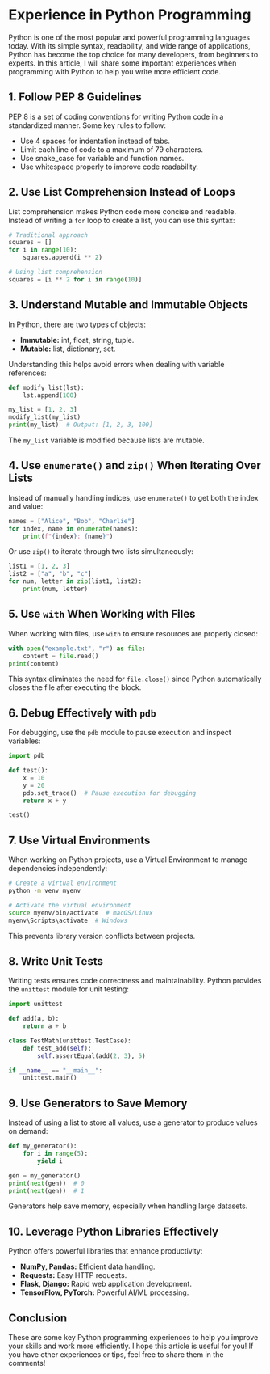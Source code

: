 # Experience in Python Programming

Python is one of the most popular and powerful programming languages today. With its simple syntax, readability, and wide range of applications, Python has become the top choice for many developers, from beginners to experts. In this article, I will share some important experiences when programming with Python to help you write more efficient code.

## 1. Follow PEP 8 Guidelines
PEP 8 is a set of coding conventions for writing Python code in a standardized manner. Some key rules to follow:
- Use 4 spaces for indentation instead of tabs.
- Limit each line of code to a maximum of 79 characters.
- Use snake_case for variable and function names.
- Use whitespace properly to improve code readability.

## 2. Use List Comprehension Instead of Loops
List comprehension makes Python code more concise and readable. Instead of writing a `for` loop to create a list, you can use this syntax:
```python
# Traditional approach
squares = []
for i in range(10):
    squares.append(i ** 2)

# Using list comprehension
squares = [i ** 2 for i in range(10)]
```

## 3. Understand Mutable and Immutable Objects
In Python, there are two types of objects:
- **Immutable:** int, float, string, tuple.
- **Mutable:** list, dictionary, set.

Understanding this helps avoid errors when dealing with variable references:
```python
def modify_list(lst):
    lst.append(100)

my_list = [1, 2, 3]
modify_list(my_list)
print(my_list)  # Output: [1, 2, 3, 100]
```
The `my_list` variable is modified because lists are mutable.

## 4. Use `enumerate()` and `zip()` When Iterating Over Lists
Instead of manually handling indices, use `enumerate()` to get both the index and value:
```python
names = ["Alice", "Bob", "Charlie"]
for index, name in enumerate(names):
    print(f"{index}: {name}")
```
Or use `zip()` to iterate through two lists simultaneously:
```python
list1 = [1, 2, 3]
list2 = ["a", "b", "c"]
for num, letter in zip(list1, list2):
    print(num, letter)
```

## 5. Use `with` When Working with Files
When working with files, use `with` to ensure resources are properly closed:
```python
with open("example.txt", "r") as file:
    content = file.read()
print(content)
```
This syntax eliminates the need for `file.close()` since Python automatically closes the file after executing the block.

## 6. Debug Effectively with `pdb`
For debugging, use the `pdb` module to pause execution and inspect variables:
```python
import pdb

def test():
    x = 10
    y = 20
    pdb.set_trace()  # Pause execution for debugging
    return x + y

test()
```

## 7. Use Virtual Environments
When working on Python projects, use a Virtual Environment to manage dependencies independently:
```sh
# Create a virtual environment
python -m venv myenv

# Activate the virtual environment
source myenv/bin/activate  # macOS/Linux
myenv\Scripts\activate  # Windows
```
This prevents library version conflicts between projects.

## 8. Write Unit Tests
Writing tests ensures code correctness and maintainability. Python provides the `unittest` module for unit testing:
```python
import unittest

def add(a, b):
    return a + b

class TestMath(unittest.TestCase):
    def test_add(self):
        self.assertEqual(add(2, 3), 5)

if __name__ == "__main__":
    unittest.main()
```

## 9. Use Generators to Save Memory
Instead of using a list to store all values, use a generator to produce values on demand:
```python
def my_generator():
    for i in range(5):
        yield i

gen = my_generator()
print(next(gen))  # 0
print(next(gen))  # 1
```
Generators help save memory, especially when handling large datasets.

## 10. Leverage Python Libraries Effectively
Python offers powerful libraries that enhance productivity:
- **NumPy, Pandas:** Efficient data handling.
- **Requests:** Easy HTTP requests.
- **Flask, Django:** Rapid web application development.
- **TensorFlow, PyTorch:** Powerful AI/ML processing.

## Conclusion
These are some key Python programming experiences to help you improve your skills and work more efficiently. I hope this article is useful for you! If you have other experiences or tips, feel free to share them in the comments!

